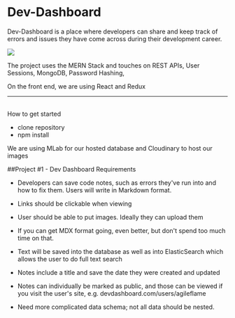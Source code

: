 # Dev-Dashboard

Dev-Dashboard is a place where developers can share and keep track of errors and issues they have come across during their development career.

![](https://res.cloudinary.com/drjonifvw/image/upload/v1550696460/dev-dashboard/Example.png)

The project uses the MERN Stack and touches on REST APIs, User Sessions, MongoDB, Password Hashing,

On the front end, we are using React and Redux

<hr />
<br/>
How to get started

- clone repository
- npm install

We are using MLab for our hosted database and Cloudinary to host our images
<br />

##Project #1 - Dev Dashboard Requirements

- Developers can save code notes, such as errors they've run into and how to fix them. Users will write in Markdown format.

- Links should be clickable when viewing

- User should be able to put images. Ideally they can upload them

- If you can get MDX format going, even better, but don't spend too much time on that.

- Text will be saved into the database as well as into ElasticSearch which allows the user to do full text search
- Notes include a title and save the date they were created and updated
- Notes can individually be marked as public, and those can be viewed if you visit the user's site, e.g. devdashboard.com/users/agileflame
- Need more complicated data schema; not all data should be nested.
